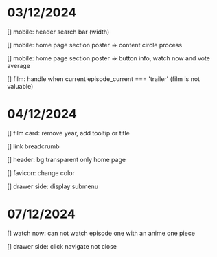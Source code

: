# 03/12/2024

[] mobile: header search bar (width)

[] mobile: home page section poster => content circle process

[] mobile: home page section poster => button info, watch now and vote average

[] film: handle when current episode_current === 'trailer' (film is not valuable)

# 04/12/2024

[] film card: remove year, add tooltip or title

[] link breadcrumb

[] header: bg transparent only home page

[] favicon: change color

[] drawer side: display submenu

# 07/12/2024

[] watch now: can not watch episode one with an anime one piece

[] drawer side: click navigate not close
